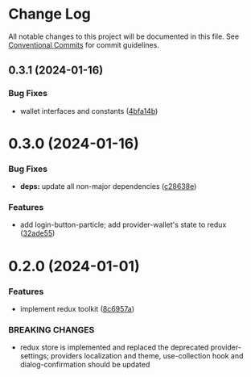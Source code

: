 # Change Log

All notable changes to this project will be documented in this file.
See [Conventional Commits](https://conventionalcommits.org) for commit guidelines.

## 0.3.1 (2024-01-16)

### Bug Fixes

- wallet interfaces and constants ([4bfa14b](https://github.com/gemunion/common-packages/commit/4bfa14b96a3a93aa727d64e5b6eb10657360c135))

# 0.3.0 (2024-01-16)

### Bug Fixes

- **deps:** update all non-major dependencies ([c28638e](https://github.com/gemunion/common-packages/commit/c28638e115beabf38de24ec6bbd7c78318aed728))

### Features

- add login-button-particle; add provider-wallet's state to redux ([32ade55](https://github.com/gemunion/common-packages/commit/32ade55cdc12aea814203873592b48cd8c8b9e00))

# 0.2.0 (2024-01-01)

### Features

- implement redux toolkit ([8c6957a](https://github.com/gemunion/common-packages/commit/8c6957a7c9cca183202bda45b6f3aaf815075b28))

### BREAKING CHANGES

- redux store is implemented and replaced the deprecated provider-settings; providers localization and theme, use-collection hook and dialog-confirmation should be updated
